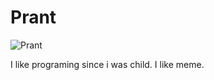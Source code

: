 # Prant
![Prant](https://user-images.githubusercontent.com/95897670/146166230-9c66cb07-1189-4357-939f-c8e401a498e7.png)

I like programing since i was child.
I like meme.

